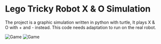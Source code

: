 # Lego Tricky Robot X & O Simulation

The project is a graphic simulation written in python with turtle, It plays X & O with + and - instead.
This code needs adaptation to run on the real robot.

![Game](https://i.imgur.com/mLCTd8o.png)
![Game](https://i.imgur.com/80R4RDB.png)
